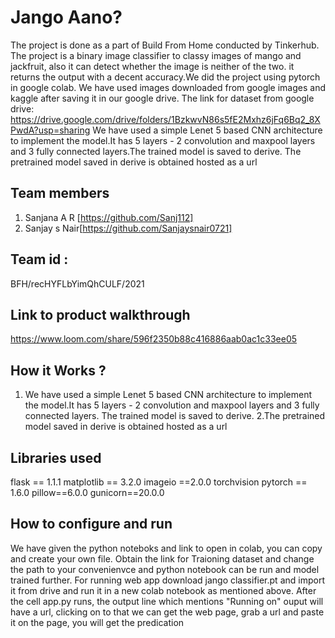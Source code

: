 # Jango Aano?
The project is done as a part of Build From Home conducted by Tinkerhub.
The project is a binary image classifier to classy images of mango and jackfruit, also it can detect whether the image is neither of the two. 
it returns the output with a decent accuracy.We did the project using pytorch in google colab.
We have used images downloaded from google images and kaggle after saving it in our google drive. 
The link for dataset from google drive:  https://drive.google.com/drive/folders/1BzkwvN86s5fE2Mxhz6jFq6Bq2_8XPwdA?usp=sharing
We have used a simple Lenet 5 based CNN architecture to implement the model.It has 5 layers - 2 convolution and maxpool layers and 3 fully connected layers.The trained model is saved to derive. 
The pretrained model saved in derive is obtained hosted as a url

 

## Team members
1. Sanjana A R [https://github.com/Sanj112]
2. Sanjay s Nair[https://github.com/Sanjaysnair0721]

## Team id : 
BFH/recHYFLbYimQhCULF/2021

## Link to product walkthrough
https://www.loom.com/share/596f2350b88c416886aab0ac1c33ee05

## How it Works ?
1. We have used a simple Lenet 5 based CNN architecture to implement the model.It has 5 layers - 2 convolution and maxpool layers and 3 fully connected layers.
The trained model is saved to derive. 
2.The pretrained model saved in derive is obtained hosted as a url

## Libraries used
flask == 1.1.1
matplotlib == 3.2.0
imageio ==2.0.0
torchvision
pytorch == 1.6.0
pillow==6.0.0
gunicorn==20.0.0

## How to configure and run
We have given the python noteboks and link to open in colab, you can copy and create your own file. Obtain the link for Traioning dataset and change the path to your convenienvce and python notebook can be run and model trained further.
For running web app download jango classifier.pt and import it from drive and run it in a new colab notebook as mentioned above. After the cell app.py runs, the output line which mentions  "Running on" ouput will have a url, clicking on to that we can get the web page, grab a url and paste it on the page, you will get the predication

